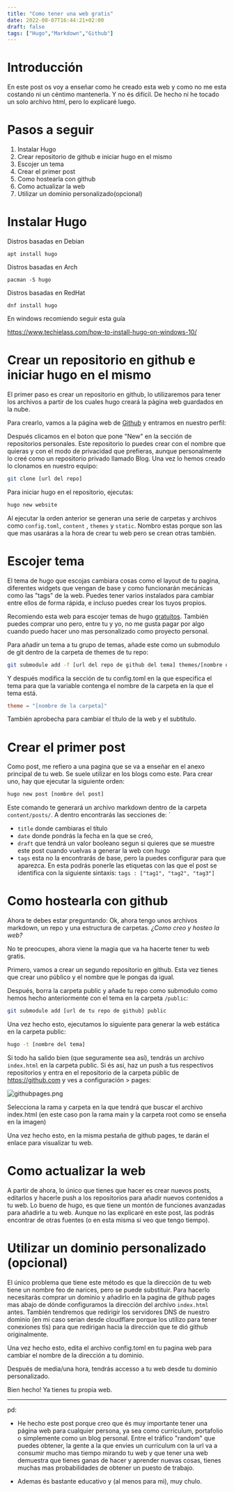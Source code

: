 ```yaml
---
title: "Como tener una web gratis"
date: 2022-08-07T16:44:21+02:00
draft: false
tags: ["Hugo","Markdown","Github"]
---
```


# Introducción

En este post os voy a enseñar como he creado esta web y como no me esta costando ni un céntimo mantenerla. Y no és difícil. De hecho ni he tocado un solo archivo html, pero lo explicaré luego.

# Pasos a seguir

1. Instalar Hugo
2. Crear repositorio de github e iniciar hugo en el mismo
3. Escojer un tema 
4. Crear el primer post
5. Como hostearla con github
6. Como actualizar la web
7. Utilizar un dominio personalizado(opcional)

# Instalar Hugo

Distros basadas en Debian

```shell
apt install hugo
```

Distros basadas en Arch

```shell
pacman -S hugo
```

Distros basadas en RedHat

```shell
dnf install hugo
```

En windows recomiendo seguir esta guía

https://www.techielass.com/how-to-install-hugo-on-windows-10/

# Crear un repositorio en github e iniciar hugo en el mismo

El primer paso es crear un repositorio en github, lo utilizaremos para tener los archivos a partir de los cuales hugo creará la pàgina web guardados en la nube.

Para crearlo, vamos a la página web de [Github](https://github.com) y entramos en nuestro perfil:

Después clicamos en el boton que pone "New" en la sección de repositorios personales. Este repositorio lo puedes crear con el nombre que quieras y con el modo de privacidad que prefieras, aunque personalmente lo creé como un repositorio privado llamado Blog. Una vez lo hemos creado lo clonamos en nuestro equipo: 

```bash
git clone [url del repo]
```

Para iniciar hugo en el repositorio, ejecutas:

```bash
hugo new website
```

Al ejecutar la orden anterior se generan una serie de carpetas y archivos como `config.toml`, `content` , `themes` y `static`. Nombro estas porque son las que mas usaráras a la hora de crear tu web pero se crean otras también.

# Escojer tema

El tema de hugo que escojas cambiara cosas como el layout de tu pagina, diferentes widgets que vengan de base y como funcionarán mecánicas como las "tags" de la web. Puedes tener varios instalados para cambiar entre ellos de forma rápida, e incluso puedes crear los tuyos propios. 

Recomiendo esta web para escojer temas de hugo [gratuitos](https://hugothemesfree.com). También puedes comprar uno pero, entre tu y yo, no me gusta pagar por algo cuando puedo hacer uno mas personalizado como proyecto personal.

Para añadir un tema a tu grupo de temas, añade este como un submodulo de git dentro de la carpeta de themes de tu repo:

```bash
git submodule add -f [url del repo de github del tema] themes/[nombre que le quieras poner]
```

Y después modifica la sección de tu config.toml en la que especifica el tema para que la variable contenga el nombre de la carpeta en la que el tema está.

```toml
theme = "[nombre de la carpeta]"
```

También aprobecha para cambiar el título de la web y el subtítulo.

# Crear el primer post

Como post, me refiero a una pagina que se va a enseñar en el anexo principal de tu web. Se suele utilizar en los blogs como este. Para crear uno, hay que ejecutar la siguiente orden:

```bash
hugo new post [nombre del post]
```

Este comando te generará un archivo markdown dentro de la carpeta `content/posts/`. A dentro encontrarás las secciones de: `

- `title` donde cambiaras el título
- `date` donde pondrás la fecha en la que se creó, 
- `draft` que tendrá un valor booleano segun si quieres que se muestre este post cuando vuelvas a generar la web con hugo 
- `tags` esta no la encontrarás de base, pero la puedes configurar para que aparezca. En esta podrás ponerle las etiquetas con las que el post se identifica con la siguiente sintaxis: 
`tags : ["tag1", "tag2", "tag3"]`

# Como hostearla con github

Ahora te debes estar preguntando: Ok, ahora tengo unos archivos markdown, un repo y una estructura de carpetas. *¿Como creo y hosteo la web?*

No te preocupes, ahora viene la magia que va ha hacerte tener tu web gratis.

Primero, vamos a crear un segundo repositorio en github. Esta vez tienes que crear uno público y el nombre que le pongas da igual.

Después, borra la carpeta public y añade tu repo como submodulo como hemos hecho anteriormente con el tema en la carpeta `/public`:

```bash
git submodule add [url de tu repo de github] public
```

Una vez hecho esto, ejecutamos lo siguiente para generar la web estática en la carpeta public:

```bash
hugo -t [nombre del tema]
```

Si todo ha salido bien (que seguramente sea así), tendrás un archivo `index.html` en la carpeta public. Si és asi, haz un push a tus respectivos repositorios y entra en el repositorio de la carpeta públic de https://github.com y ves a configuración > pages:

![githubpages.png](/github_pages.png)

Selecciona la rama y carpeta en la que tendrá que buscar el archivo index.html (en este caso pon la rama main y la carpeta root como se enseña en la imagen)

Una vez hecho esto, en la misma pestaña de github pages, te darán el enlace para visualizar tu web.

# Como actualizar la web

A partir de ahora, lo único que tienes que hacer es crear nuevos posts, editarlos y hacerle push a los repositorios para añadir nuevos contenidos a tu web. Lo bueno de hugo, es que tiene un montón de funciones avanzadas para añadirle a tu web. Aunque no las explicaré en este post, las podrás encontrar de otras fuentes (o en esta misma si veo que tengo tiempo).

# Utilizar un dominio personalizado (opcional)

El único problema que tiene este método es que la dirección de tu web tiene un nombre feo de narices, pero se puede substituir. Para hacerlo necesitaràs comprar un dominio y añadirlo en la pagina de github pages mas abajo de dónde configuramos la dirección del archivo `index.html` antes. También tendremos que redirigir los servidores DNS de nuestro dominio (en mi caso serian desde cloudflare porque los utilizo para tener conexiones tls) para que redirigan hacia la dirección que te dió github originalmente.

Una vez hecho esto, edita el archivo config.toml en tu pagina web para cambiar el nombre de la dirección a tu dominio.

Después de media/una hora, tendrás accesso a tu web desde tu dominio personalizado.

Bien hecho! Ya tienes tu propia web.

---
pd:

- He hecho este post porque creo que és muy importante tener una página web para cualquier persona, ya sea como currículum, portafolio o simplemente como un blog personal. Entre el tráfico "random" que puedes obtener, la gente a la que envies un currículum con la url va a consumir mucho mas tiempo mirando tu web y que tener una web demuestra que tienes ganas de hacer y aprender nuevas cosas, tienes muchas mas probabilidades de obtener un puesto de trabajo. 

- Ademas és bastante educativo y (al menos para mi), muy chulo.
